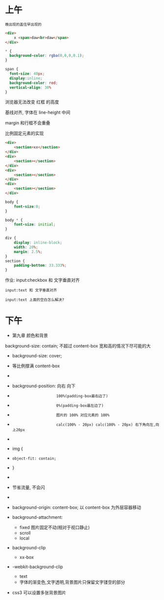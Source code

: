 # 上午
    晚出现的盖住早出现的
```html
<div>
    x <span>daw<br>daw</span>
</div>
```
```css
* {
  background-color: rgba(0,0,0,0.1);
}

span {
  font-size: 40px;
  display:inline;
  background-color: red;
  vertical-align: 30%
}
```
浏览器无法改变 红框 的高度

基线对齐, 字体在 line-height 中间

margin 和行框不会重叠

<!-- 父元素宽度为基准 -->
比例固定元素的实现

```html
<div>
    <section>xx</section>
</div>
<div>
    <section></section>
</div>
<div>
    <section></section>
</div>
<div>
    <section></section>
</div>
```
```css
body {
    font-size:0;
}

body * {
    font-size: initial;
}

div {
    display: inline-block;
    width: 20%;
    margin: 2.5%;
}
section {
    padding-bottom: 33.333%;
}
```
作业:
    input:checkbox 和 文字垂直对齐 

    input:text 和 文字垂直对齐 

    input:text 上面的空白怎么解决?

# 下午

* 第九章 颜色和背景

background-size: contain;
不超过 content-box 宽和高的情况下尽可能的大 

* background-size: cover;
* 等比例撑满 content-box
* 
* background-position:    向右 向下
*                         100%(padding-box最右边了)
*                         0%(padding-box最左边了)
*                         图片的 100% 对应元素的 100%
*                         calc(100% - 20px) calc(100% - 20px) 右下角向左,向上20px
* 
* img {
*     object-fit: contain;
* }
* 
* 节省流量, 不会闪
* 
* background-origin: content-box;  以 content-box 为外层容器移动
* background-attachment:  
    * fixed   图片固定不动(相对于视口静止)
    * scroll  
    * local
                
* background-clip 
    * xx-box

* -webkit-background-clip 
    * text
    * 字体的渐变色,文字透明,背景图片只保留文字镂空的部分

* css3 可以设置多张背景图片